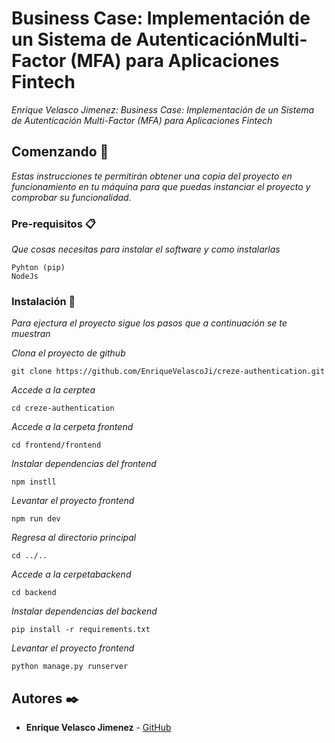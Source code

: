 # Business Case: Implementación de un Sistema de AutenticaciónMulti-Factor (MFA) para Aplicaciones Fintech

_Enrique Velasco Jimenez: Business Case: Implementación de un Sistema de Autenticación Multi-Factor (MFA) para Aplicaciones Fintech_

## Comenzando 🚀

_Estas instrucciones te permitirán obtener una copia del proyecto en funcionamiento en tu máquina para que puedas instanciar el proyecto y comprobar su funcionalidad._


### Pre-requisitos 📋

_Que cosas necesitas para instalar el software y como instalarlas_

```
Pyhton (pip)
NodeJs
```

### Instalación 🔧

_Para ejectura el proyecto sigue los pasos que a continuación se te muestran_

_Clona el proyecto de github_

```
git clone https://github.com/EnriqueVelascoJi/creze-authentication.git
```

_Accede a la cerptea_

```
cd creze-authentication
```
_Accede a la cerpeta frontend_

```
cd frontend/frontend
```
_Instalar dependencias del frontend_

```
npm instll
```
_Levantar el proyecto frontend_

```
npm run dev
```

_Regresa al directorio principal_

```
cd ../..
```

_Accede a la cerpetabackend_

```
cd backend
```
_Instalar dependencias del backend_

```
pip install -r requirements.txt
```
_Levantar el proyecto frontend_

```
python manage.py runserver
```

## Autores ✒️

* **Enrique Velasco Jimenez** - [GitHub](https://github.com/EnriqueVelascoJi)